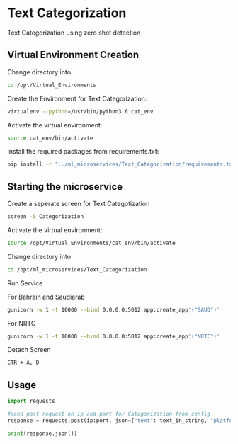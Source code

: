 # Text Categorization

Text Categorization using zero shot detection

## Virtual Environment Creation 

Change directory into 
```bash
cd /opt/Virtual_Environments
```
Create the Environment for Text Categorization:

```bash
virtualenv --python=/usr/bin/python3.6 cat_env
```
Activate the virtual environment:

```bash
source cat_env/bin/activate
```
Install the required packages from requirements.txt:

```bash
pip install -r "../ml_microservices/Text_Categorization/requirements.txt"
```
## Starting the microservice

Create a seperate screen for Text Categotization

```bash
screen -S Categorization
```
Activate the virtual environment:
```bash
source /opt/Virtual_Environments/cat_env/bin/activate
```
Change directory into 
```bash
cd /opt/ml_microservices/Text_Categorization
```

Run Service

For Bahrain and Saudiarab

```bash
gunicorn -w 1 -t 10000 --bind 0.0.0.0:5012 app:create_app'("SAUD")'
```

For NRTC

```bash
gunicorn -w 1 -t 10000 --bind 0.0.0.0:5012 app:create_app'("NRTC")'
```

Detach Screen 
```bash
CTR + A, D 
```
## Usage

```python
import requests

#send post request on ip and port for Categorization from config
response = requests.post(ip:port, json={"text": text_in_string, "platform":"twitter"})

print(response.json())


```


